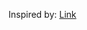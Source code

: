 Inspired by: [Link](https://towardsdatascience.com/q-learning-algorithm-from-explanation-to-implementation-cdbeda2ea187)
